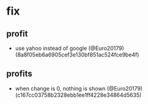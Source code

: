 # fix

## profit

* use yahoo instead of google (@Euro20179) (8a8f05eb6a6905cef3e130bf851ac524fce9be4f)

## profits

* when change is 0, nothing is shown (@Euro20179) (c167cc03758b2328ebb1ee1ff4228e34864d5635)


